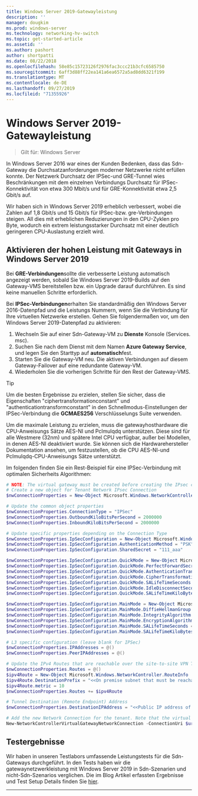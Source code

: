 ```yaml
---
title: Windows Server 2019-Gatewayleistung
description: ''
manager: dougkim
ms.prod: windows-server
ms.technology: networking-hv-switch
ms.topic: get-started-article
ms.assetid: ''
ms.author: pashort
author: shortpatti
ms.date: 08/22/2018
ms.openlocfilehash: 58e85c15723126f2976fac3ccc21b3cfc6585750
ms.sourcegitcommit: 6aff3d88ff22ea141a6ea6572a5ad8dd6321f199
ms.translationtype: MT
ms.contentlocale: de-DE
ms.lasthandoff: 09/27/2019
ms.locfileid: "71355926"
---
```

# <a name="windows-server-2019-gateway-performance"></a>Windows Server 2019-Gatewayleistung

>Gilt für: Windows Server


In Windows Server 2016 war eines der Kunden Bedenken, dass das Sdn-Gateway die Durchsatzanforderungen moderner Netzwerke nicht erfüllen konnte. Der Netzwerk Durchsatz der IPSec-und GRE-Tunnel wies Beschränkungen mit dem einzelnen Verbindungs Durchsatz für IPSec-Konnektivität von etwa 300 Mbit/s und für GRE-Konnektivität etwa 2,5 Gbit/s auf.

Wir haben sich in Windows Server 2019 erheblich verbessert, wobei die Zahlen auf 1,8 Gbit/s und 15 Gbit/s für IPSec-bzw. gre-Verbindungen steigen. All dies mit erheblichen Reduzierungen in den CPU-Zyklen pro Byte, wodurch ein extrem leistungsstarker Durchsatz mit einer deutlich geringeren CPU-Auslastung erzielt wird.

## <a name="enable-high-performance-with-gateways-in-windows-server-2019"></a>Aktivieren der hohen Leistung mit Gateways in Windows Server 2019

Bei **GRE-Verbindungen**sollte die verbesserte Leistung automatisch angezeigt werden, sobald Sie Windows Server 2019-Builds auf den Gateway-VMS bereitstellen bzw. ein Upgrade darauf durchführen. Es sind keine manuellen Schritte erforderlich.

Bei **IPSec-Verbindungen**erhalten Sie standardmäßig den Windows Server 2016-Datenpfad und die Leistungs Nummern, wenn Sie die Verbindung für Ihre virtuellen Netzwerke erstellen. Gehen Sie folgendermaßen vor, um den Windows Server 2019-Datenpfad zu aktivieren:

   1. Wechseln Sie auf einer Sdn-Gateway-VM zu **Dienste** Konsole (Services. msc).
   2. Suchen Sie nach dem Dienst mit dem Namen **Azure Gateway Service**, und legen Sie den Starttyp auf **automatisch**fest.
   3. Starten Sie die Gateway-VM neu.
      Die aktiven Verbindungen auf diesem Gateway-Failover auf eine redundante Gateway-VM.
   4. Wiederholen Sie die vorherigen Schritte für den Rest der Gateway-VMS.

>[!TIP]
>Um die besten Ergebnisse zu erzielen, stellen Sie sicher, dass die Eigenschaften "ciphertransformationconstant" und "authenticationtransformconstant" in den Schnellmodus-Einstellungen der IPSec-Verbindung die **GCMAES256** Verschlüsselungs Suite verwenden.
>
>Um die maximale Leistung zu erzielen, muss die gatewayhosthardware die CPU-Anweisungs Sätze AES-NI und Pclmulqdq unterstützen. Diese sind für alle Westmere (32nm) und spätere Intel CPU verfügbar, außer bei Modellen, in denen AES-NI deaktiviert wurde. Sie können sich die Hardwarehersteller Dokumentation ansehen, um festzustellen, ob die CPU AES-NI-und Pclmulqdq-CPU-Anweisungs Sätze unterstützt.

Im folgenden finden Sie ein Rest-Beispiel für eine IPSec-Verbindung mit optimalen Sicherheits Algorithmen:

```PowerShell
# NOTE: The virtual gateway must be created before creating the IPsec connection. More details here.
# Create a new object for Tenant Network IPsec Connection  
$nwConnectionProperties = New-Object Microsoft.Windows.NetworkController.NetworkConnectionProperties   

# Update the common object properties  
$nwConnectionProperties.ConnectionType = "IPSec"   
$nwConnectionProperties.OutboundKiloBitsPerSecond = 2000000   
$nwConnectionProperties.InboundKiloBitsPerSecond = 2000000  

# Update specific properties depending on the Connection Type  
$nwConnectionProperties.IpSecConfiguration = New-Object Microsoft.Windows.NetworkController.IpSecConfiguration   
$nwConnectionProperties.IpSecConfiguration.AuthenticationMethod = "PSK"   
$nwConnectionProperties.IpSecConfiguration.SharedSecret = "111_aaa"   

$nwConnectionProperties.IpSecConfiguration.QuickMode = New-Object Microsoft.Windows.NetworkController.QuickMode   
$nwConnectionProperties.IpSecConfiguration.QuickMode.PerfectForwardSecrecy = "PFS2048"   
$nwConnectionProperties.IpSecConfiguration.QuickMode.AuthenticationTransformationConstant = "GCMAES256"   
$nwConnectionProperties.IpSecConfiguration.QuickMode.CipherTransformationConstant = "GCMAES256"   
$nwConnectionProperties.IpSecConfiguration.QuickMode.SALifeTimeSeconds = 3600   
$nwConnectionProperties.IpSecConfiguration.QuickMode.IdleDisconnectSeconds = 500   
$nwConnectionProperties.IpSecConfiguration.QuickMode.SALifeTimeKiloBytes = 2000   

$nwConnectionProperties.IpSecConfiguration.MainMode = New-Object Microsoft.Windows.NetworkController.MainMode   
$nwConnectionProperties.IpSecConfiguration.MainMode.DiffieHellmanGroup = "Group2"   
$nwConnectionProperties.IpSecConfiguration.MainMode.IntegrityAlgorithm = "SHA256"   
$nwConnectionProperties.IpSecConfiguration.MainMode.EncryptionAlgorithm = "AES256"   
$nwConnectionProperties.IpSecConfiguration.MainMode.SALifeTimeSeconds = 28800
$nwConnectionProperties.IpSecConfiguration.MainMode.SALifeTimeKiloBytes = 2000   

# L3 specific configuration (leave blank for IPSec)  
$nwConnectionProperties.IPAddresses = @()   
$nwConnectionProperties.PeerIPAddresses = @()   

# Update the IPv4 Routes that are reachable over the site-to-site VPN Tunnel  
$nwConnectionProperties.Routes = @()   
$ipv4Route = New-Object Microsoft.Windows.NetworkController.RouteInfo   
$ipv4Route.DestinationPrefix = "<<On premise subnet that must be reachable over the VPN tunnel. Ex: 10.0.0.0/24>>"   
$ipv4Route.metric = 10   
$nwConnectionProperties.Routes += $ipv4Route   

# Tunnel Destination (Remote Endpoint) Address  
$nwConnectionProperties.DestinationIPAddress = "<<Public IP address of the On-Premise VPN gateway. Ex: 192.168.3.4>>"   

# Add the new Network Connection for the tenant. Note that the virtual gateway must be created before creating the IPsec connection. $uri is the REST URI of your deployment and must be in the form of “https://<REST URI>”  
New-NetworkControllerVirtualGatewayNetworkConnection -ConnectionUri $uri -VirtualGatewayId $virtualGW.ResourceId -ResourceId "Contoso_IPSecGW" -Properties $nwConnectionProperties -Force
```

## <a name="testing-results"></a>Testergebnisse

Wir haben in unseren Testlabors umfassende Leistungstests für die Sdn-Gateways durchgeführt. In den Tests haben wir die gatewaynetzwerkleistung mit Windows Server 2019 in Sdn-Szenarien und nicht-Sdn-Szenarios verglichen. Die im Blog Artikel erfassten Ergebnisse und Test Setup Details finden Sie [hier](https://blogs.technet.microsoft.com/networking/2018/08/15/high-performance-gateways/).

---